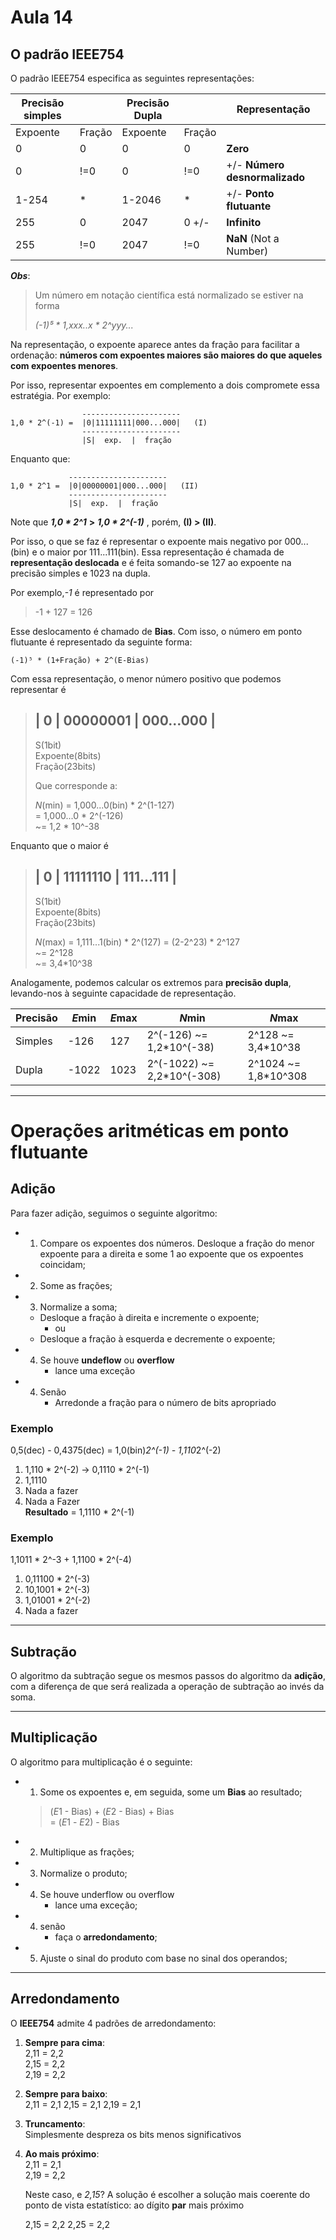 # Aula 14

## O padrão IEEE754
O padrão IEEE754 especifica as seguintes representações:

| Precisão simples |   | Precisão Dupla |   | Representação |
|       ---        |---|       ---      |---|      ---      |
Expoente | Fração | Expoente | Fração |   |
0 | 0 | 0 | 0 | **Zero** | 
0 | !=0 | 0 | !=0 | +/- **Número desnormalizado**
1-254 |  * | 1-2046 | * | +/- **Ponto flutuante**
255 | 0 | 2047 | 0 +/- | **Infinito**
255 | !=0 | 2047 | !=0| **NaN** (Not a Number) 

***Obs***:
> Um número em notação científica está normalizado se estiver na forma
> 
> *(-1)⁵ * 1,xxx..x * 2^yyy...*
>

Na representação, o expoente aparece antes da fração para facilitar a ordenação: **números com expoentes maiores são maiores do que aqueles com expoentes menores**. 

Por isso, representar expoentes em complemento a dois compromete essa estratégia. Por exemplo:

                    ----------------------
    1,0 * 2^(-1) =  |0|11111111|000...000|   (I)
                    ----------------------
                    |S|  exp.  |  fração

Enquanto que:

                 ----------------------
    1,0 * 2^1 =  |0|00000001|000...000|   (II)
                 ----------------------
                 |S|  exp.  |  fração


Note que ***1,0 * 2^1*** **>** ***1,0 * 2^(-1)*** , porém, **(I) > (II)**.

Por isso, o que se faz é representar o expoente mais negativo por 000...(bin) e o maior por 111...111(bin). Essa representação é chamada de **representação deslocada** e é feita somando-se 127 ao expoente na precisão simples e 1023 na dupla.

Por exemplo,*-1* é representado por 
> -1 + 127 = 126

Esse deslocamento é chamado de **Bias**. Com isso, o número em ponto flutuante é representado da seguinte forma:

    (-1)⁵ * (1+Fração) + 2^(E-Bias)


Com essa representação, o menor número positivo que podemos representar é 
>| 0 | 00000001 | 000...000 |
>----------------------
>S(1bit)    
>Expoente(8bits)    
>Fração(23bits)
>
> Que corresponde a:
>
> *N*(min) = 1,000...0(bin) * 2^(1-127)   
>  = 1,000...0 * 2^(-126)    
> ~= 1,2 * 10^-38

Enquanto que o maior é 
>| 0 | 11111110 | 111...111 |
>----------------------
>S(1bit)    
>Expoente(8bits)    
>Fração(23bits)
>
> *N*(max) = 1,111...1(bin) * 2^(127) = (2-2^23) * 2^127   
> ~= 2^128  
> ~= 3,4*10^38  

Analogamente, podemos calcular os extremos para **precisão dupla**, levando-nos à seguinte capacidade de representação.

| Precisão | *E*min | *E*max | *N*min | *N*max |
|--- | --- | --- | --- | --- |
| Simples | -126 | 127 | 2^(-126) ~= 1,2*10^(-38) | 2^128 ~= 3,4*10^38 
| Dupla | -1022 | 1023 | 2^(-1022) ~= 2,2*10^(-308) | 2^1024 ~= 1,8*10^308 

___
# Operações aritméticas em ponto flutuante
## Adição
Para fazer adição, seguimos o seguinte algoritmo:
- 1. Compare os expoentes dos números. Desloque a fração do menor expoente para a direita e some 1 ao expoente que os expoentes coincidam;
- 2. Some as frações;
- 3. Normalize a soma;
    - Desloque a fração à direita e incremente o expoente;
        - ou
    - Desloque a fração à esquerda e decremente o expoente;
- 4. Se houve **undeflow** ou **overflow**
        - lance uma exceção
- 4. Senão
        - Arredonde a fração para o número de bits apropriado

### Exemplo
0,5(dec) - 0,4375(dec) = 1,0(bin)*2^(-1) - 1,110*2^(-2)

1. 1,110 * 2^(-2) -> 0,1110 * 2^(-1)
2. 1,1110
3. Nada a fazer
4. Nada a Fazer     
**Resultado** = 1,1110 * 2^(-1)

### Exemplo
1,1011 * 2^-3 + 1,1100 * 2^(-4)

1. 0,11100 * 2^(-3)
2. 10,1001 * 2^(-3)
3. 1,01001 * 2^(-2)
4. Nada a fazer

___
## Subtração 
O algoritmo da subtração segue os mesmos passos do algoritmo da **adição**, com a diferença de que será realizada a operação de subtração ao invés da soma.

___
## Multiplicação
O algoritmo para multiplicação é o seguinte:

- 1. Some os expoentes e, em seguida, some um **Bias** ao resultado;
    >   (*E*1 - Bias) + (*E*2 - Bias) + Bias    
    > = (*E*1 - *E*2) - Bias 
- 2. Multiplique as frações;
- 3. Normalize o produto;
- 4. Se houve underflow ou overflow
        - lance uma exceção;
- 4. senão
        - faça o **arredondamento**;
- 5. Ajuste o sinal do produto com base no sinal dos operandos;

___
## Arredondamento

O **IEEE754** admite 4 padrões de arredondamento:

1. **Sempre para cima**:    
    2,11 = 2,2  
    2,15 = 2,2  
    2,19 = 2,2

2. **Sempre para baixo**:   
    2,11 = 2,1
    2,15 = 2,1
    2,19 = 2,1

3. **Truncamento**:     
    Simplesmente despreza os bits menos significativos

4. **Ao mais próximo**:     
    2,11 = 2,1  
    2,19 = 2,2

    Neste caso, e *2,15*? A solução é escolher a solução mais coerente do ponto de vista estatístico: ao dígito **par** mais próximo    
        
    2,15 = 2,2
    2,25 = 2,2 